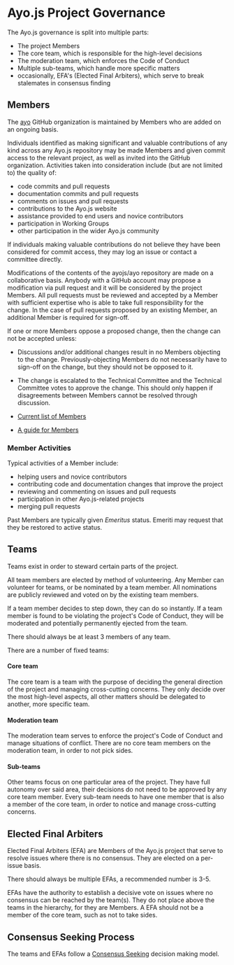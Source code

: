 # Ayo.js Project Governance

The Ayo.js governance is split into multiple parts:

* The project Members
* The core team, which is responsible for the high-level decisions
* The moderation team, which enforces the Code of Conduct
* Multiple sub-teams, which handle more specific matters
* occasionally, EFA's (Elected Final Arbiters), which serve to break stalemates in consensus finding

## Members

The [ayo](https://github.com/ayojs) GitHub organization is
maintained by Members who are added on an ongoing basis.

Individuals identified as making significant and valuable
contributions of any kind across any Ayo.js repository may be made Members and
given commit access to the relevant project, as well as invited into the
GitHub organization. Activities taken into consideration include
(but are not limited to) the quality of:

* code commits and pull requests
* documentation commits and pull requests
* comments on issues and pull requests
* contributions to the Ayo.js website
* assistance provided to end users and novice contributors
* participation in Working Groups
* other participation in the wider Ayo.js community

If individuals making valuable contributions do not believe they have been
considered for commit access, they may log an issue or contact a committee
directly.

Modifications of the contents of the ayojs/ayo repository are made on
a collaborative basis. Anybody with a GitHub account may propose a
modification via pull request and it will be considered by the project
Members. All pull requests must be reviewed and accepted by a
Member with sufficient expertise who is able to take full
responsibility for the change. In the case of pull requests proposed
by an existing Member, an additional Member is required
for sign-off.

If one or more Members oppose a proposed change, then the change can not
be accepted unless:

* Discussions and/or additional changes result in no Members objecting to
  the change. Previously-objecting Members do not necessarily have to
  sign-off on the change, but they should not be opposed to it.
* The change is escalated to the Technical Committee and the Technical
  Committee votes to approve the change.
  This should only happen if disagreements between Members cannot be
  resolved through discussion.

* [Current list of Members](./README.md#current-project-team-members)
* [A guide for Members](./COLLABORATOR_GUIDE.md)

### Member Activities

Typical activities of a Member include:

* helping users and novice contributors
* contributing code and documentation changes that improve the project
* reviewing and commenting on issues and pull requests
* participation in other Ayo.js-related projects
* merging pull requests

Past Members are typically given _Emeritus_ status. Emeriti
may request that they be restored to active status.

## Teams

Teams exist in order to steward certain parts of the project.

All team members are elected by method of volunteering. Any Member can volunteer for teams, or be nominated by a team member. All nominations are publicly reviewed and voted on by the existing team members.

If a team member decides to step down, they can do so instantly. If a team member is found to be violating the project's Code of Conduct, they will be moderated and potentially permanently ejected from the team.

There should always be at least 3 members of any team.

There are a number of fixed teams:

#### Core team

The core team is a team with the purpose of deciding the general direction of the project and managing cross-cutting concerns. They only decide over the most high-level aspects, all other matters should be delegated to another, more specific team.

#### Moderation team

The moderation team serves to enforce the project's Code of Conduct and manage situations of conflict. There are no core team members on the moderation team, in order to not pick sides.

#### Sub-teams

Other teams focus on one particular area of the project. They have full autonomy over said area, their decisions do not need to be approved by any core team member. Every sub-team needs to have one member that is also a member of the core team, in order to notice and manage cross-cutting concerns.

## Elected Final Arbiters

Elected Final Arbiters (EFA) are Members of the Ayo.js project that serve to
resolve issues where there is no consensus. They are elected on a per-issue
basis.

There should always be multiple EFAs, a recommended number is 3-5.

EFAs have the authority to establish a decisive vote on issues where no
consensus can be reached by the team(s). They do not place
above the teams in the hierarchy, for they are Members. A EFA should not be
a member of the core team, such as not to take sides.

## Consensus Seeking Process

The teams and EFAs follow a [Consensus Seeking][] decision making model.

[Consensus Seeking]: http://en.wikipedia.org/wiki/Consensus-seeking_decision-making
